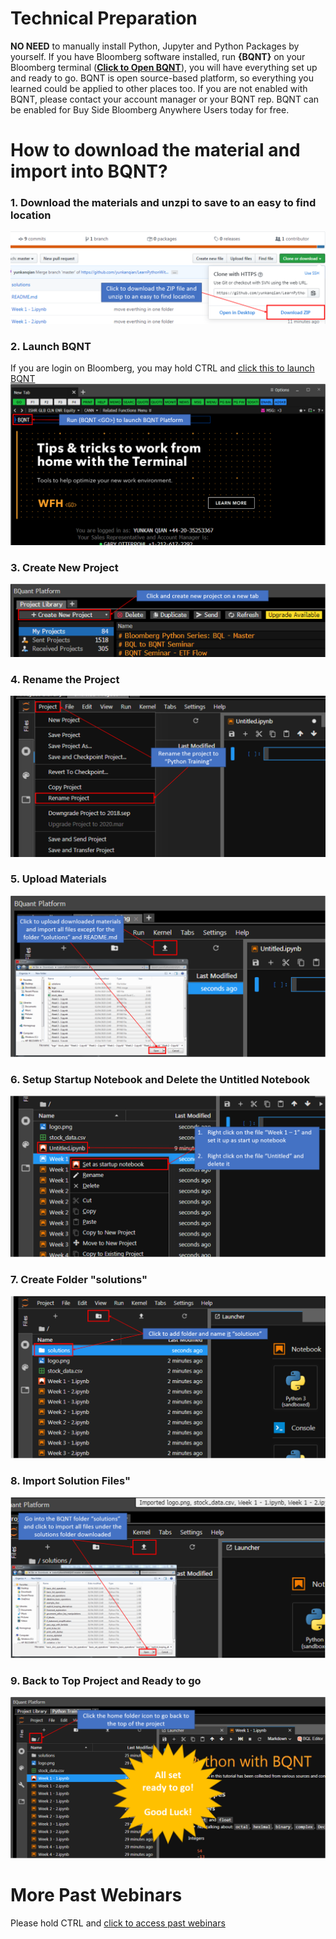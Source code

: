 # Technical Preparation
**NO NEED** to manually install Python, Jupyter and Python Packages by yourself.
If you have Bloomberg software installed, run **{BQNT}** on your Bloomberg terminal ([**Click to Open BQNT**](https://blinks.bloomberg.com/screens/BQNT)), you will have everything set up and ready to go. BQNT is open source-based platform, so everything you learned could be applied to other places too. If you are not enabled with BQNT, please contact your account manager or your BQNT rep. 
BQNT can be enabled for Buy Side Bloomberg Anywhere Users today for free.

# How to download the material and import into BQNT?

### 1. Download the materials and unzpi to save to an easy to find location
![Download the materials](https://github.com/yunkanqian/PythonTrainingSetUpInstructions/blob/master/1.PNG)

### 2. Launch BQNT
If you are login on Bloomberg, you may hold CTRL and [click this to launch BQNT](https://blinks.bloomberg.com/screens/BQNT)
![Launch BQNT](https://github.com/yunkanqian/PythonTrainingSetUpInstructions/blob/master/2.PNG)

### 3. Create New Project
![Create New Project](https://github.com/yunkanqian/PythonTrainingSetUpInstructions/blob/master/3.PNG)

### 4. Rename the Project
![Rename the Project](https://github.com/yunkanqian/PythonTrainingSetUpInstructions/blob/master/4.PNG)

### 5. Upload Materials
![Upload Materials](https://github.com/yunkanqian/PythonTrainingSetUpInstructions/blob/master/5.PNG)

### 6. Setup Startup Notebook and Delete the Untitled Notebook
![Setup Startup Notebook](https://github.com/yunkanqian/PythonTrainingSetUpInstructions/blob/master/6.PNG)

### 7. Create Folder "solutions"
![Create Folder solutions](https://github.com/yunkanqian/PythonTrainingSetUpInstructions/blob/master/7.PNG)

### 8. Import Solution Files"
![Import Solution Files](https://github.com/yunkanqian/PythonTrainingSetUpInstructions/blob/master/8.PNG)

### 9. Back to Top Project and Ready to go
![Back to Top Project](https://github.com/yunkanqian/PythonTrainingSetUpInstructions/blob/master/9.PNG)

# More Past Webinars
Please hold CTRL and [click to access past webinars](https://blinks.bloomberg.com/screens/BQNT%20SPOTLIGHT)
